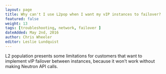 ```yaml
---
layout: page
title: Why can't I use L2pop when I want my vIP instances to failover?
featured: false
weight: 13
tags: [troubleshooting, network, failover ]
dateAdded: May 2nd, 2016
author: Chris Wheeler
editor: Leslie Lundquist
---
```


L2 population presents some limitations for customers that want to implement vIP failover between instances, because it won't work without making Neutron API calls.  
